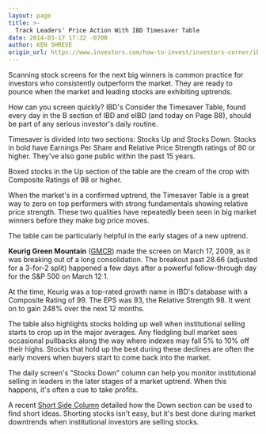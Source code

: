 ```yaml
---
layout: page
title: >-
  Track Leaders' Price Action With IBD Timesaver Table
date: 2014-03-17 17:32 -0700
author: KEN SHREVE
origin_url: https://www.investors.com/how-to-invest/investors-corner/ibd-timesaver-table-screens-for-growth-stocks
---
```





Scanning stock screens for the next big winners is common practice for investors who consistently outperform the market. They are ready to pounce when the market and leading stocks are exhibiting uptrends.


How can you screen quickly? IBD's Consider the Timesaver Table, found every day in the B section of IBD and eIBD (and today on Page B8), should be part of any serious investor's daily routine.


Timesaver is divided into two sections: Stocks Up and Stocks Down. Stocks in bold have Earnings Per Share and Relative Price Strength ratings of 80 or higher. They've also gone public within the past 15 years.


Boxed stocks in the Up section of the table are the cream of the crop with Composite Ratings of 98 or higher.


When the market's in a confirmed uptrend, the Timesaver Table is a great way to zero on top performers with strong fundamentals showing relative price strength. These two qualities have repeatedly been seen in big market winners before they make big price moves.


The table can be particularly helpful in the early stages of a new uptrend.


**Keurig Green Mountain** ([GMCR](https://research.investors.com/quote.aspx?symbol=GMCR)) made the screen on March 17, 2009, as it was breaking out of a long consolidation. The breakout past 28.66 (adjusted for a 3-for-2 split) happened a few days after a powerful follow-through day for the S&P 500 on March 12 1.


At the time, Keurig was a top-rated growth name in IBD's database with a Composite Rating of 99. The EPS was 93, the Relative Strength 98. It went on to gain 248% over the next 12 months.


The table also highlights stocks holding up well when institutional selling starts to crop up in the major averages. Any fledgling bull market sees occasional pullbacks along the way where indexes may fall 5% to 10% off their highs. Stocks that hold up the best during these declines are often the early movers when buyers start to come back into the market.


The daily screen's "Stocks Down" column can help you monitor institutional selling in leaders in the later stages of a market uptrend. When this happens, it's often a cue to take profits.


A recent [Short Side Column](http://news.investors.com/investing-the-short-side/022814-691693-how-to-sell-stocks-short.htm?ntt=short+side) detailed how the Down section can be used to find short ideas. Shorting stocks isn't easy, but it's best done during market downtrends when institutional investors are selling stocks.




